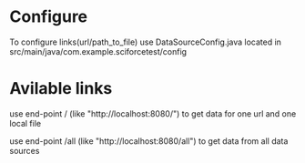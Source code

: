 # Configure
To configure links(url/path_to_file) use DataSourceConfig.java located in src/main/java/com.example.sciforcetest/config

# Avilable links
use end-point / (like "http://localhost:8080/") to get data for one url and one local file

use end-point /all (like "http://localhost:8080/all") to get data from all data sources

